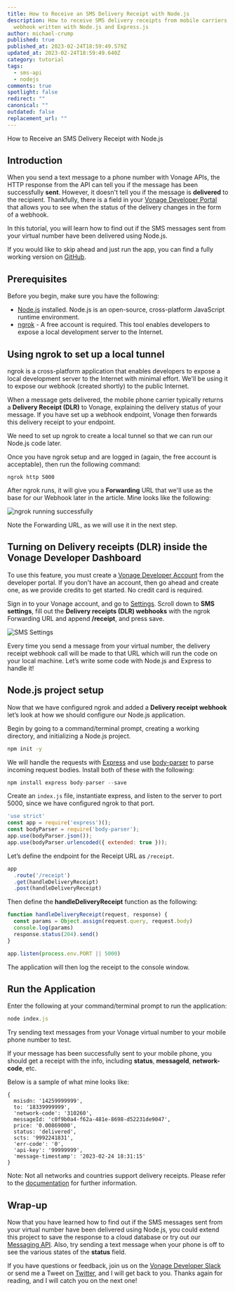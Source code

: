 ```yaml
---
title: How to Receive an SMS Delivery Receipt with Node.js
description: How to receive SMS delivery receipts from mobile carriers with a
  webhook written with Node.js and Express.js
author: michael-crump
published: true
published_at: 2023-02-24T18:59:49.579Z
updated_at: 2023-02-24T18:59:49.640Z
category: tutorial
tags:
  - sms-api
  - nodejs
comments: true
spotlight: false
redirect: ""
canonical: ""
outdated: false
replacement_url: ""
---
```

How to Receive an SMS Delivery Receipt with Node.js

## Introduction

When you send a text message to a phone number with Vonage APIs, the HTTP response from the API can tell you if the message has been successfully **sent**. However, it doesn't tell you if the message is **delivered** to the recipient. Thankfully, there is a field in your [Vonage Developer Portal](https://developer.vonage.com/) that allows you to see when the status of the delivery changes in the form of a webhook.

In this tutorial, you will learn how to find out if the SMS messages sent from your virtual number have been delivered using Node.js.

If you would like to skip ahead and just run the app, you can find a fully working version on [GitHub](https://github.com/Vonage/vonage-node-code-snippets/blob/master/sms/dlr-express.js).

## Prerequisites

Before you begin, make sure you have the following:

* [Node.js](https://nodejs.org/en/download/) installed. Node.js is an open-source, cross-platform JavaScript runtime environment. 
* [ngrok](https://ngrok.com/) - A free account is required. This tool enables developers to expose a local development server to the Internet. 

## Using ngrok to set up a local tunnel

ngrok is a cross-platform application that enables developers to expose a local development server to the Internet with minimal effort. We'll be using it to expose our webhook (created shortly) to the public Internet.

When a message gets delivered, the mobile phone carrier typically returns a **Delivery Receipt (DLR)** to Vonage, explaining the delivery status of your message. If you have set up a webhook endpoint, Vonage then forwards this delivery receipt to your endpoint.

We need to set up ngrok to create a local tunnel so that we can run our Node.js code later. 

Once you have ngrok setup and are logged in (again, the free account is acceptable), then run the following command:

```
ngrok http 5000
```

After ngrok runs, it will give you a **Forwarding** URL that we'll use as the base for our Webhook later in the article. Mine looks like the following:

![ngrok running successfully](/content/blog/how-to-receive-an-sms-delivery-receipt-with-node-js/ngrok.png "ngrok.png")

Note the Forwarding URL, as we will use it in the next step.

## Turning on Delivery receipts (DLR) inside the Vonage Developer Dashboard

To use this feature, you must create a [Vonage Developer Account](https://developer.vonage.com/) from the developer portal. If you don't have an account, then go ahead and create one, as we provide credits to get started. No credit card is required. 

Sign in to your Vonage account, and go to [Settings](https://dashboard.nexmo.com/settings). Scroll down to **SMS settings**, fill out the **Delivery receipts (DLR) webhooks** with the ngrok Forwarding URL and append **/receipt**, and press save.

![SMS Settings](/content/blog/how-to-receive-an-sms-delivery-receipt-with-node-js/smssettings.png "smssettings.png")

Every time you send a message from your virtual number, the delivery receipt webhook call will be made to that URL which will run the code on your local machine. Let’s write some code with Node.js and Express to handle it!

## Node.js project setup

Now that we have configured ngrok and added a **Delivery receipt webhook** let’s look at how we should configure our Node.js application. 

Begin by going to a command/terminal prompt, creating a working directory, and initializing a Node.js project.

```bash
npm init -y
```

We will handle the requests with [Express](https://expressjs.com/) and use [body-parser](https://www.npmjs.com/package/body-parser) to parse incoming request bodies. Install both of these with the following:

```javascript
npm install express body-parser --save
```

Create an `index.js` file, instantiate express, and listen to the server to port 5000, since we have configured ngrok to that port.

```javascript
'use strict'
const app = require('express')();
const bodyParser = require('body-parser');
app.use(bodyParser.json());
app.use(bodyParser.urlencoded({ extended: true }));
```

Let’s define the endpoint for the Receipt URL as `/receipt`.

```javascript
app
  .route('/receipt')
  .get(handleDeliveryReceipt)
  .post(handleDeliveryReceipt)
```

Then define the **handleDeliveryReceipt** function as the following:

```javascript
function handleDeliveryReceipt(request, response) {
  const params = Object.assign(request.query, request.body)
  console.log(params)
  response.status(204).send()
}

app.listen(process.env.PORT || 5000)
```

The application will then log the receipt to the console window. 

## Run the Application

Enter the following at your command/terminal prompt to run the application:

```javascript
node index.js
```

Try sending text messages from your Vonage virtual number to your mobile phone number to test.

If your message has been successfully sent to your mobile phone, you should get a receipt with the info, including **status**, **messageId**, **network-code**, etc.

Below is a sample of what mine looks like: 

```text
{
  msisdn: '14259999999',
  to: '18339999999',
  'network-code': '310260',
  messageId: 'c0f9b0a4-f62a-481e-8698-d52231de9047',
  price: '0.00869000',
  status: 'delivered',
  scts: '9992241831',
  'err-code': '0',
  'api-key': '99999999',
  'message-timestamp': '2023-02-24 18:31:15'
}
```

Note: Not all networks and countries support delivery receipts. Please refer to the [documentation](https://developer.vonage.com/en/messaging/sms/code-snippets/delivery-receipts) for further information.

## Wrap-up

Now that you have learned how to find out if the SMS messages sent from your virtual number have been delivered using Node.js, you could extend this project to save the response to a cloud database or try out our [Messaging API](https://developer.vonage.com/en/messages/overview). Also, try sending a text message when your phone is off to see the various states of the **status** field.

If you have questions or feedback, join us on the [Vonage Developer Slack](https://developer.vonage.com/community/slack) or send me a Tweet on [Twitter](https://twitter.com/mbcrump), and I will get back to you. Thanks again for reading, and I will catch you on the next one!